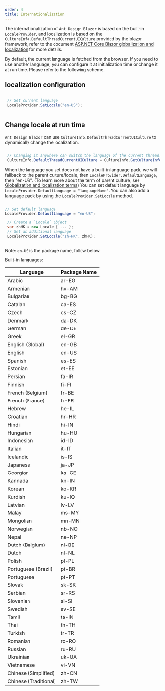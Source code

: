 ```yaml
---
order: 4
title: Internationalization
---
```


The internationalization of `Ant Design Blazor` is based on the built-in `LocaleProvider`, and localization is based on the `CultureInfo.DefaultThreadCurrentUICulture` provided by the blazor framework, 
refer to the document [ASP.NET Core Blazor globalization and localization](https://docs.microsoft.com/en-us/aspnet/core/blazor/globalization-localization?view=aspnetcore-3.1&WT.mc_id=DT-MVP-5003987#localization) for more details.

By default, the current language is fetched from the browser. If you need to use another language, you can configure it at initialization time or change it at run time. Please refer to the following scheme.

## localization configuration

```csharp

 // Set current language
 LocaleProvider.SetLocale("en-US");
 
```

## Change locale at run time

`Ant Design Blazor` can use `CultureInfo.DefaultThreadCurrentUICulture` to dynamically change the localization.

```csharp

 // Changing it anywhere can switch the language of the current thread.
 CultureInfo.DefaultThreadCurrentUICulture = CultureInfo.GetCultureInfo("en-US");

```

When the language you set does not have a built-in language pack, we will fallback to the parent culture/locale, then `LocaleProvider.DefaultLanguage`, then "en-US". (To learn more about the term of parent culture, see [Globalization and localization terms](https://docs.microsoft.com/en-us/aspnet/core/fundamentals/localization?view=aspnetcore-5.0#globalization-and-localization-terms))
You can set default language by `LocaleProvider.DefaultLanguage = "languageName"`.
You can also add a language pack by using the `LocaleProvider.SetLocale` method.

```csharp

// Set default language
LocaleProvider.DefaultLanguage = "en-US";

 // Create a `Locale` object
 var zhHK = new Locale { ... };
 // Set an additional language
 LocaleProvider.SetLocale("zh-HK", zhHK);
 
```

Note: `en-US` is the package name, follow below.

Built-in languages:

| Language              | Package Name |
| --------------------- | -------- |
| Arabic                | ar-EG    |
| Armenian              | hy-AM    |
| Bulgarian             | bg-BG    |
| Catalan               | ca-ES    |
| Czech                 | cs-CZ    |
| Denmark               | da-DK    |
| German                | de-DE    |
| Greek                 | el-GR    |
| English (Global)      | en-GB    |
| English               | en-US    |
| Spanish               | es-ES    |
| Estonian              | et-EE    |
| Persian               | fa-IR    |
| Finnish               | fi-FI    |
| French (Belgium)      | fr-BE    |
| French (France)       | fr-FR    |
| Hebrew                | he-IL    |
| Croatian              | hr-HR    |
| Hindi                 | hi-IN    |
| Hungarian             | hu-HU    |
| Indonesian            | id-ID    |
| Italian               | it-IT    |
| Icelandic             | is-IS    |
| Japanese              | ja-JP    |
| Georgian              | ka-GE    |
| Kannada               | kn-IN    |
| Korean                | ko-KR    |
| Kurdish               | ku-IQ    |
| Latvian               | lv-LV    |
| Malay                 | ms-MY    |
| Mongolian             | mn-MN    |
| Norwegian             | nb-NO    |
| Nepal                 | ne-NP    |
| Dutch (Belgium)       | nl-BE    |
| Dutch                 | nl-NL    |
| Polish                | pl-PL    |
| Portuguese (Brazil)   | pt-BR    |
| Portuguese            | pt-PT    |
| Slovak                | sk-SK    |
| Serbian               | sr-RS    |
| Slovenian             | sl-SI    |
| Swedish               | sv-SE    |
| Tamil                 | ta-IN    |
| Thai                  | th-TH    |
| Turkish               | tr-TR    |
| Romanian              | ro-RO    |
| Russian               | ru-RU    |
| Ukrainian             | uk-UA    |
| Vietnamese            | vi-VN    |
| Chinese (Simplified)  | zh-CN    |
| Chinese (Traditional) | zh-TW    |

